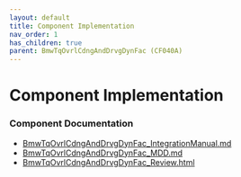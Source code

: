 ```yaml
---
layout: default
title: Component Implementation
nav_order: 1
has_children: true
parent: BmwTqOvrlCdngAndDrvgDynFac (CF040A)
---
```

# Component Implementation
### Component Documentation

- [BmwTqOvrlCdngAndDrvgDynFac_IntegrationManual.md](doc/BmwTqOvrlCdngAndDrvgDynFac_IntegrationManual.md)
- [BmwTqOvrlCdngAndDrvgDynFac_MDD.md](doc/BmwTqOvrlCdngAndDrvgDynFac_MDD.md)
- [BmwTqOvrlCdngAndDrvgDynFac_Review.html](doc/BmwTqOvrlCdngAndDrvgDynFac_Review.html)

